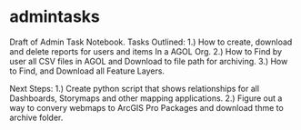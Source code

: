 # admintasks

Draft of Admin Task Notebook. 
Tasks Outlined: 
1.) How to create, download and delete reports for users and items In a AGOL Org. 
2.) How to  Find by user all CSV files in AGOL and Download to file path for archiving. 
3.) How to Find, and Download all Feature Layers. 

Next Steps: 
1.) Create python script that shows relationships for all Dashboards, Storymaps and other mapping applications. 
2.) Figure out a way to convery webmaps to ArcGIS Pro Packages and download thme to archive folder. 
